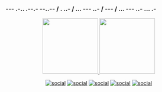 ### --- .-.. .--.- --..-- / . ..- / ... --- ..- / --- / ... --- ..- ... .-

<div align="center">
  <a href="https://github.com/AmphitruoS">
    <img height="150em" src="https://github-readme-stats.vercel.app/api?username=AmphitruoS&count_private=true&include_all_commits=true&show_icons=true&theme=dracula&hide_border=false&show_owner=true"/>
    <img height="150em" src="https://github-readme-stats.vercel.app/api/top-langs/?username=AmphitruoS&theme=dracula&hide_border=false&&layout=compact"/>

[![social](https://img.shields.io/badge/Instagram-E4405F?style=for-the-badge&logo=instagram&logoColor=white)](https://instagram.com/famousinbr31)
[![social](https://img.shields.io/badge/YouTube-FF0000?style=for-the-badge&logo=youtube&logoColor=white)](https://www.youtube.com/channel/UCeznNSO5x7GeCojIdYIJ20Q)
[![social](https://img.shields.io/badge/Github-000000?style=for-the-badge&logo=github&logoColor=white)](https://github.com/AmphitruoS)
[![social](https://img.shields.io/badge/Discord-5769fe?style=for-the-badge&logo=discord&logoColor=white)](https://discord.gg/MBwQweb2ba)
[![social](https://img.shields.io/badge/Twitch-6f1072?style=for-thebadge&logo=twitch&logoColor=white)](https://www.twitch.tv/shakai_byo)
